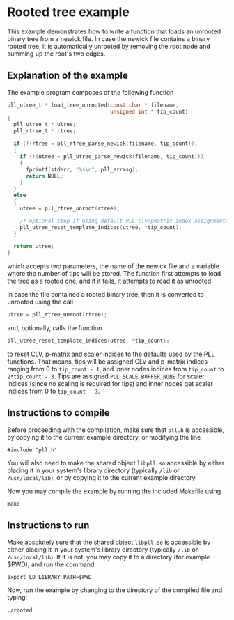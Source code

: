 # Rooted tree example

This example demonstrates how to write a function that loads an unrooted binary
tree from a newick file. In case the newick file contains a binary rooted tree,
it is automatically unrooted by removing the root node and summing up the
root's two edges.

## Explanation of the example

The example program composes of the following function

```C
pll_utree_t * load_tree_unrooted(const char * filename,
                                 unsigned int * tip_count)
{
  pll_utree_t * utree;
  pll_rtree_t * rtree;

  if (!(rtree = pll_rtree_parse_newick(filename, tip_count)))
  {
    if (!(utree = pll_utree_parse_newick(filename, tip_count))) 
    {
      fprintf(stderr, "%s\n", pll_errmsg);
      return NULL;
    }
  }
  else
  {
    utree = pll_rtree_unroot(rtree);

    /* optional step if using default PLL clv/pmatrix index assignments */
    pll_utree_reset_template_indices(utree, *tip_count);
  }

  return utree;
}
```

which accepts two parameters, the name of the newick file and a variable where
the number of tips will be stored. The function first attempts to load the tree
as a rooted one, and if it fails, it attempts to read it as unrooted.

In case the file contained a rooted binary tree, then it is converted to unrooted
using the call

```C
utree = pll_rtree_unroot(rtree);
```

and, optionally, calls the function

```C
pll_utree_reset_template_indices(utree, *tip_count);
```

to reset CLV, p-matrix and scaler indices to the defaults used by the PLL functions.
That means, tips will be assigned CLV and p-matrix indices ranging from 0 to `tip_count - 1`, and
inner nodes indices from `tip_count` to `2*tip_count - 3`. Tips are assigned `PLL_SCALE_BUFFER_NONE`
for scaler indices (since no scaling is required for tips) and inner nodes get scaler indices from
0 to `tip_count - 3`.

## Instructions to compile

Before proceeding with the compilation, make sure that `pll.h` is accessible,
by copying it to the current example directory, or modifying the line

`#include "pll.h"`

You will also need to make the shared object `libpll.so` accessible by either
placing it in your system's library directory (typically `/lib` or
`/usr/local/lib`), or by copying it to the current example directory.

Now you may compile the example by running the included Makefile using

`make`

## Instructions to run

Make absolutely sure that the shared object `libpll.so` is accessible by either
placing it in your system's library directory (typically `/lib` or
`/usr/local/lib`). If it is not, you may copy it to a directory (for example
$PWD), and run the command

`export LD_LIBRARY_PATH=$PWD`

Now, run the example by changing to the directory of the compiled file and
typing:

`./rooted`
